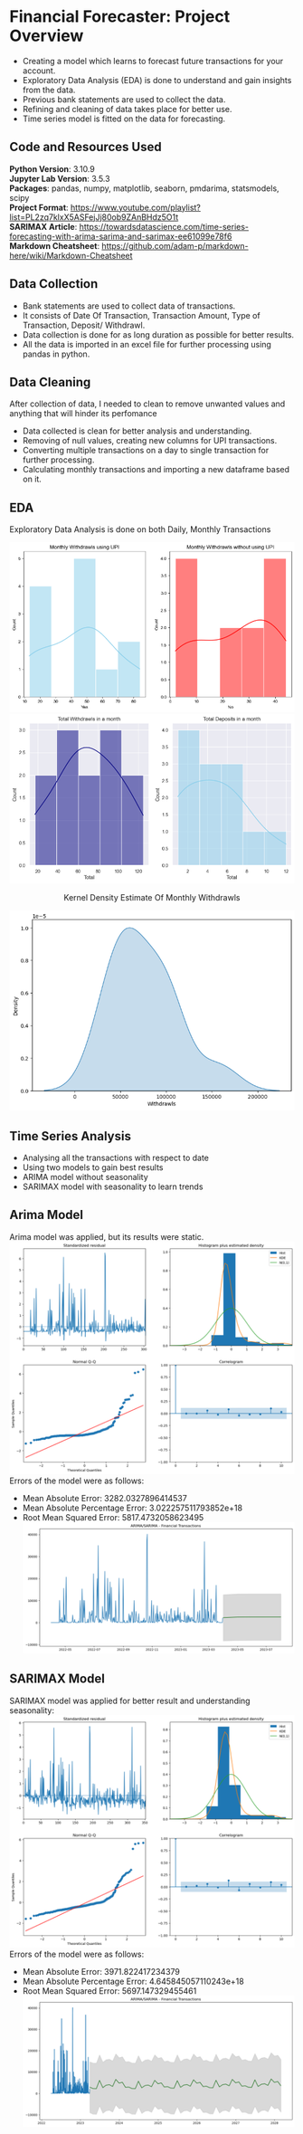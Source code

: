 # Financial Forecaster: Project Overview
* Creating a model which learns to forecast future transactions for your account.
* Exploratory Data Analysis (EDA) is done to understand and gain insights from the data.
* Previous bank statements are used to collect the data.
* Refining and cleaning of data takes place for better use.
* Time series model is fitted on the data for forecasting.

## Code and Resources Used
**Python Version**: 3.10.9  
**Jupyter Lab Version**: 3.5.3  
**Packages**: pandas, numpy, matplotlib, seaborn, pmdarima, statsmodels, scipy    
**Project Format**: https://www.youtube.com/playlist?list=PL2zq7klxX5ASFejJj80ob9ZAnBHdz5O1t  
**SARIMAX Article**: https://towardsdatascience.com/time-series-forecasting-with-arima-sarima-and-sarimax-ee61099e78f6  
**Markdown Cheatsheet**: https://github.com/adam-p/markdown-here/wiki/Markdown-Cheatsheet  

## Data Collection
* Bank statements are used to collect data of transactions.
* It consists of Date Of Transaction, Transaction Amount, Type of Transaction, Deposit/ Withdrawl.
* Data collection is done for as long duration as possible for better results.
* All the data is imported in an excel file for further processing using pandas in python.

## Data Cleaning
After collection of data, I needed to clean to remove unwanted values and anything that will hinder its perfomance
* Data collected is clean for better analysis and understanding.
* Removing of null values, creating new columns for UPI transactions.
* Converting multiple transactions on a day to single transaction for further processing.
* Calculating monthly transactions and importing a new dataframe based on it.  

## EDA
Exploratory Data Analysis is done on both Daily, Monthly Transactions  

![alt text](https://github.com/Syedmahmood777/financial_forecaster/blob/main/src_img/upi_transactions.png "UPI Transactions.png")  
![alt text](https://github.com/Syedmahmood777/financial_forecaster/blob/main/src_img/tot_deposits.png "Total_Deposits.png")  
<p align="center">Kernel Density Estimate Of Monthly Withdrawls</p>  

![alt text](https://github.com/Syedmahmood777/financial_forecaster/blob/main/src_img/kde_with.png "KDE Withdrawls.png")  

## Time Series Analysis
* Analysing all the transactions with respect to date
* Using two models to gain best results
* ARIMA model without seasonality
* SARIMAX model with seasonality to learn trends

## Arima Model
Arima model was applied, but its results were static.  
![alt text](https://github.com/Syedmahmood777/financial_forecaster/blob/main/model_analysis/arima_model.png " arima model.png")  
Errors of the model were as follows:  
* Mean Absolute Error: 3282.0327896414537  
* Mean Absolute Percentage Error: 3.022257511793852e+18  
* Root Mean Squared Error: 5817.4732058623495  
![alt text](https://github.com/Syedmahmood777/financial_forecaster/blob/main/model_analysis/arima_pred.png " arima pred.png")  

## SARIMAX Model
SARIMAX model was applied for better result and understanding seasonality:  
![alt text](https://github.com/Syedmahmood777/financial_forecaster/blob/main/model_analysis/sarima_model.png " sarima model.png")  
Errors of the model were as follows:  
* Mean Absolute Error: 3971.822417234379  
* Mean Absolute Percentage Error: 4.645845057110243e+18  
* Root Mean Squared Error: 5697.147329455461  
![alt text](https://github.com/Syedmahmood777/financial_forecaster/blob/main/model_analysis/sarima_pred.png " sarima pred.png")  





